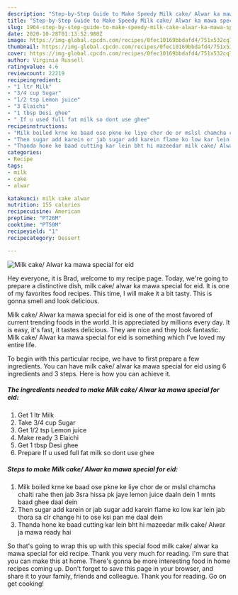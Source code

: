 ```yaml
---
description: "Step-by-Step Guide to Make Speedy Milk cake/ Alwar ka mawa special for eid"
title: "Step-by-Step Guide to Make Speedy Milk cake/ Alwar ka mawa special for eid"
slug: 1964-step-by-step-guide-to-make-speedy-milk-cake-alwar-ka-mawa-special-for-eid
date: 2020-10-28T01:13:52.980Z
image: https://img-global.cpcdn.com/recipes/0fec10169bbdafd4/751x532cq70/milk-cake-alwar-ka-mawa-special-for-eid-recipe-main-photo.jpg
thumbnail: https://img-global.cpcdn.com/recipes/0fec10169bbdafd4/751x532cq70/milk-cake-alwar-ka-mawa-special-for-eid-recipe-main-photo.jpg
cover: https://img-global.cpcdn.com/recipes/0fec10169bbdafd4/751x532cq70/milk-cake-alwar-ka-mawa-special-for-eid-recipe-main-photo.jpg
author: Virginia Russell
ratingvalue: 4.6
reviewcount: 22219
recipeingredient:
- "1 ltr Milk"
- "3/4 cup Sugar"
- "1/2 tsp Lemon juice"
- "3 Elaichi"
- "1 tbsp Desi ghee"
- " If u used full fat milk so dont use ghee"
recipeinstructions:
- "Milk boiled krne ke baad ose pkne ke liye chor de or mslsl chamcha chalti rahe then jab 3sra hissa pk jaye lemon juice daaln dein 1 mnts baad ghee daal dein"
- "Then sugar add karein or jab sugar add karein flame ko low kar lein jab thora sa clr change hi to ose ksi pan me daal dein"
- "Thanda hone ke baad cutting kar lein bht hi mazeedar milk cake/ Alwar ja mawa ready hai"
categories:
- Recipe
tags:
- milk
- cake
- alwar

katakunci: milk cake alwar 
nutrition: 155 calories
recipecuisine: American
preptime: "PT26M"
cooktime: "PT50M"
recipeyield: "1"
recipecategory: Dessert

---
```



![Milk cake/ Alwar ka mawa special for eid](https://img-global.cpcdn.com/recipes/0fec10169bbdafd4/751x532cq70/milk-cake-alwar-ka-mawa-special-for-eid-recipe-main-photo.jpg)

Hey everyone, it is Brad, welcome to my recipe page. Today, we're going to prepare a distinctive dish, milk cake/ alwar ka mawa special for eid. It is one of my favorites food recipes. This time, I will make it a bit tasty. This is gonna smell and look delicious.



Milk cake/ Alwar ka mawa special for eid is one of the most favored of current trending foods in the world. It is appreciated by millions every day. It is easy, it's fast, it tastes delicious. They are nice and they look fantastic. Milk cake/ Alwar ka mawa special for eid is something which I've loved my entire life.


To begin with this particular recipe, we have to first prepare a few ingredients. You can have milk cake/ alwar ka mawa special for eid using 6 ingredients and 3 steps. Here is how you can achieve it.

<!--inarticleads1-->

##### The ingredients needed to make Milk cake/ Alwar ka mawa special for eid:

1. Get 1 ltr Milk
1. Take 3/4 cup Sugar
1. Get 1/2 tsp Lemon juice
1. Make ready 3 Elaichi
1. Get 1 tbsp Desi ghee
1. Prepare  If u used full fat milk so dont use ghee




<!--inarticleads2-->

##### Steps to make Milk cake/ Alwar ka mawa special for eid:

1. Milk boiled krne ke baad ose pkne ke liye chor de or mslsl chamcha chalti rahe then jab 3sra hissa pk jaye lemon juice daaln dein 1 mnts baad ghee daal dein
1. Then sugar add karein or jab sugar add karein flame ko low kar lein jab thora sa clr change hi to ose ksi pan me daal dein
1. Thanda hone ke baad cutting kar lein bht hi mazeedar milk cake/ Alwar ja mawa ready hai




So that's going to wrap this up with this special food milk cake/ alwar ka mawa special for eid recipe. Thank you very much for reading. I'm sure that you can make this at home. There's gonna be more interesting food in home recipes coming up. Don't forget to save this page in your browser, and share it to your family, friends and colleague. Thank you for reading. Go on get cooking!
